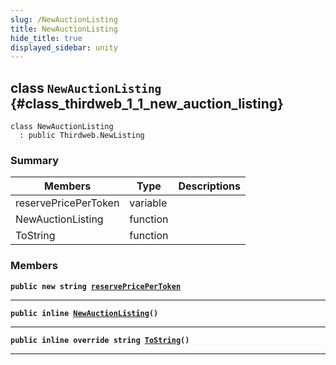 ```yaml
---
slug: /NewAuctionListing
title: NewAuctionListing
hide_title: true
displayed_sidebar: unity
---
```


## class `NewAuctionListing` {#class_thirdweb_1_1_new_auction_listing}

```
class NewAuctionListing
  : public Thirdweb.NewListing
```

### Summary

| Members              | Type     | Descriptions |
| -------------------- | -------- | ------------ |
| reservePricePerToken | variable |              |
| NewAuctionListing    | function |              |
| ToString             | function |              |

### Members

**`public new string `[`reservePricePerToken`](#class_thirdweb_1_1_new_auction_listing_1ac604e20179a38181fa0de9fa096940b9)**

---

**`public inline `[`NewAuctionListing`](#class_thirdweb_1_1_new_auction_listing_1ad8ffdb87aff68042e7b16f4b77c096d7)`()`**

---

**`public inline override string `[`ToString`](#class_thirdweb_1_1_new_auction_listing_1aa71f22596d8acc64a4a140fd1f18e2f2)`()`**

---
